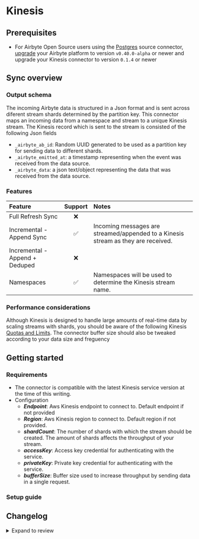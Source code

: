 # Kinesis

## Prerequisites

- For Airbyte Open Source users using the [Postgres](https://docs.airbyte.com/integrations/sources/postgres) source connector, [upgrade](https://docs.airbyte.com/operator-guides/upgrading-airbyte/) your Airbyte platform to version `v0.40.0-alpha` or newer and upgrade your Kinesis connector to version `0.1.4` or newer

## Sync overview

### Output schema

The incoming Airbyte data is structured in a Json format and is sent across diferent stream shards determined by the partition key.
This connector maps an incoming data from a namespace and stream to a unique Kinesis stream. The Kinesis record which is sent to the stream is consisted of the following Json fields

- `_airbyte_ab_id`: Random UUID generated to be used as a partition key for sending data to different shards.
- `_airbyte_emitted_at`: a timestamp representing when the event was received from the data source.
- `_airbyte_data`: a json text/object representing the data that was received from the data source.

### Features

| Feature                        | Support | Notes                                                                             |
| :----------------------------- | :-----: | :-------------------------------------------------------------------------------- |
| Full Refresh Sync              |   ❌    |                                                                                   |
| Incremental - Append Sync      |   ✅    | Incoming messages are streamed/appended to a Kinesis stream as they are received. |
| Incremental - Append + Deduped |   ❌    |                                                                                   |
| Namespaces                     |   ✅    | Namespaces will be used to determine the Kinesis stream name.                     |

### Performance considerations

Although Kinesis is designed to handle large amounts of real-time data by scaling streams with shards, you should be aware of the following Kinesis [Quotas and Limits](https://docs.aws.amazon.com/streams/latest/dev/service-sizes-and-limits.html).
The connector buffer size should also be tweaked according to your data size and freguency

## Getting started

### Requirements

- The connector is compatible with the latest Kinesis service version at the time of this writing.
- Configuration
  - **_Endpoint_**: Aws Kinesis endpoint to connect to. Default endpoint if not provided
  - **_Region_**: Aws Kinesis region to connect to. Default region if not provided.
  - **_shardCount_**: The number of shards with which the stream should be created. The amount of shards affects the throughput of your stream.
  - **_accessKey_**: Access key credential for authenticating with the service.
  - **_privateKey_**: Private key credential for authenticating with the service.
  - **_bufferSize_**: Buffer size used to increase throughput by sending data in a single request.

### Setup guide

## Changelog
<details>
  <summary>Expand to review</summary>
| Version | Date       | Pull Request                                             | Subject                    |
| :------ | :--------- | :------------------------------------------------------- | :------------------------- |
| 0.1.5   | 2022-09-22 | [16952](https://github.com/airbytehq/airbyte/pull/16952) | Add required config fields |
</details>